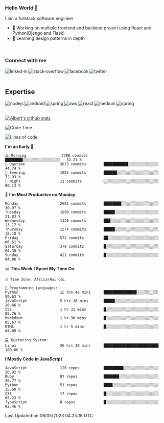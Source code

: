 

### Hello World 👋
I am a fullstack software engineer
- 🔭 Working on multiple frontend and backend project using React and Python(Django and Flask)
- 🌱 Learning design patterns in depth

<br>

### Connect with me

[<img align="left" alt="linked-in" src="https://img.shields.io/badge/linkedin-%230077B5.svg?&style=for-the-badge&logo=linkedin&logoColor=white" />](https://www.linkedin.com/in/albert-byrone/)

<!-- [<img align="left" alt="medium" src="https://img.shields.io/badge/medium-%2312100E.svg?&style=for-the-badge&logo=medium&logoColor=white" />](https://56faisal.medium.com/) -->

[<img align="left" alt="stack-overflow" src="https://img.shields.io/badge/stack%20overflow-FE7A16?logo=stack-overflow&logoColor=white&style=for-the-badge" />](https://stackoverflow.com/users/11916317/albert-byrone)

[<img align="left" alt="facebook" src="https://img.shields.io/badge/facebook-%231877F2.svg?&style=for-the-badge&logo=facebook&logoColor=white" />](https://web.facebook.com/albert.byrone.1/)

[<img align="left" alt="twitter" src="https://img.shields.io/badge/twitter-%231DA1F2.svg?&style=for-the-badge&logo=twitter&logoColor=white" />](https://twitter.com/byrone_albert)

<br>

<br>

## Expertise
<img align="left" alt="nodejs" src="https://img.shields.io/badge/python%20-%2343853D.svg?&style=for-the-badge&logo=node.js&logoColor=white" />
<img align="left" alt="android" src="https://img.shields.io/badge/Flask-3DDC84?logo=android&logoColor=white&style=for-the-badge" />
<img align="left" alt="spring" src="https://img.shields.io/badge/drf%20-%236DB33F.svg?&style=for-the-badge&logo=spring&logoColor=white" />
<img align="left" alt="aws" src="https://img.shields.io/badge/django%20AWS-%23232F3E?logo=amazon-aws&logoColor=white&style=for-the-badge" />
<img align="left" alt="react" src="https://img.shields.io/badge/react%20-%2320232a.svg?&style=for-the-badge&logo=react&logoColor=%2361DAFB" />
<img align="left" alt="medium" src="https://img.shields.io/badge/Angular-%23316192.svg?&style=for-the-badge&logo=postgresql&logoColor=white" />
<img align="left" alt="spring" src="https://img.shields.io/badge/Javascript%20-%236DB33F.svg?&style=for-the-badge&logo=spring&logoColor=white" />
<br>
<br>


[![Albert's github stats](https://github-readme-stats.vercel.app/api?username=Albert-Byrone&count_private=true&show_icons=true&theme=radical&hide_rank=false)](https://github.com/anuraghazra/github-readme-stats)

<!-- [![Top Langs](https://github-readme-stats.vercel.app/api/top-langs/?username=Albert-Byrone&layout=compact)](https://github.com/anuraghazra/github-readme-stats) -->

<!--
**Albert-Byrone/Albert-Byrone** is a ✨ _special_ ✨ repository because its `README.md` (this file) appears on your GitHub profile.

Here are some ideas to get you started:

- 🔭 I’m currently working on ...
- 🌱 I’m currently learning ...
- 👯 I’m looking to collaborate on ...
- 🤔 I’m looking for help with ...
- 💬 Ask me about ...
- 📫 How to reach me: ...
- 😄 Pronouns: ...
- ⚡ Fun fact: ...
-->


<!--START_SECTION:waka-->
![Code Time](http://img.shields.io/badge/Code%20Time-509%20hrs%2041%20mins-blue)

![Lines of code](https://img.shields.io/badge/From%20Hello%20World%20I%27ve%20Written-62.5%20million%20lines%20of%20code-blue)

**I'm an Early 🐤** 

```text
🌞 Morning                2788 commits        ████████░░░░░░░░░░░░░░░░░   32.21 % 
🌆 Daytime                3873 commits        ███████████░░░░░░░░░░░░░░   44.74 % 
🌃 Evening                1985 commits        ██████░░░░░░░░░░░░░░░░░░░   22.93 % 
🌙 Night                  11 commits          ░░░░░░░░░░░░░░░░░░░░░░░░░   00.13 % 
```
📅 **I'm Most Productive on Monday** 

```text
Monday                   2681 commits        ████████░░░░░░░░░░░░░░░░░   30.97 % 
Tuesday                  1890 commits        █████░░░░░░░░░░░░░░░░░░░░   21.83 % 
Wednesday                1140 commits        ███░░░░░░░░░░░░░░░░░░░░░░   13.17 % 
Thursday                 1574 commits        █████░░░░░░░░░░░░░░░░░░░░   18.18 % 
Friday                   572 commits         ██░░░░░░░░░░░░░░░░░░░░░░░   06.61 % 
Saturday                 379 commits         █░░░░░░░░░░░░░░░░░░░░░░░░   04.38 % 
Sunday                   421 commits         █░░░░░░░░░░░░░░░░░░░░░░░░   04.86 % 
```


📊 **This Week I Spent My Time On** 

```text
🕑︎ Time Zone: Africa/Nairobi

💬 Programming Languages: 
Python                   15 hrs 48 mins      ███████████████░░░░░░░░░░   59.63 % 
JavaScript               5 hrs 28 mins       █████░░░░░░░░░░░░░░░░░░░░   20.66 % 
CSS                      1 hr 31 mins        █░░░░░░░░░░░░░░░░░░░░░░░░   05.76 % 
Markdown                 1 hr 30 mins        █░░░░░░░░░░░░░░░░░░░░░░░░   05.67 % 
HTML                     1 hr 5 mins         █░░░░░░░░░░░░░░░░░░░░░░░░   04.09 % 

💻 Operating System: 
Linux                    26 hrs 30 mins      █████████████████████████   100.00 % 
```

**I Mostly Code in JavaScript** 

```text
JavaScript               120 repos           █████████░░░░░░░░░░░░░░░░   36.92 % 
Ruby                     87 repos            ███████░░░░░░░░░░░░░░░░░░   26.77 % 
Python                   51 repos            ████░░░░░░░░░░░░░░░░░░░░░   15.69 % 
CSS                      17 repos            █░░░░░░░░░░░░░░░░░░░░░░░░   05.23 % 
TypeScript               8 repos             █░░░░░░░░░░░░░░░░░░░░░░░░   02.46 % 
```




 Last Updated on 06/05/2023 04:25:18 UTC
<!--END_SECTION:waka-->
